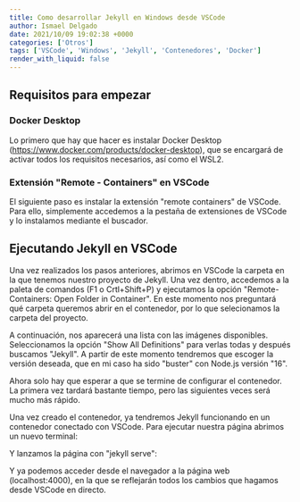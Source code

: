 ```yaml
---
title: Como desarrollar Jekyll en Windows desde VSCode
author: Ismael Delgado
date: 2021/10/09 19:02:38 +0000
categories: ['Otros']
tags: ['VSCode', 'Windows', 'Jekyll', 'Contenedores', 'Docker']
render_with_liquid: false
---
```


## Requisitos para empezar

### Docker Desktop
Lo primero que hay que hacer es instalar Docker Desktop (https://www.docker.com/products/docker-desktop), que se encargará de activar todos los requisitos necesarios, así como el WSL2. 

### Extensión "Remote - Containers" en VSCode

El siguiente paso es instalar la extensión "remote containers" de VSCode. Para ello, simplemente accedemos a la pestaña de extensiones de VSCode y lo instalamos mediante el buscador. 

## Ejecutando Jekyll en VSCode

Una vez realizados los pasos anteriores, abrimos en VSCode la carpeta en la que tenemos nuestro proyecto de Jekyll. Una vez dentro, accedemos a la paleta de comandos (F1 o Crtl+Shift+P) y ejecutamos la opción "Remote-Containers: Open Folder in Container". En este momento nos preguntará qué carpeta queremos abrir en el contenedor, por lo que selecionamos la carpeta del proyecto. 

A continuación, nos aparecerá una lista con las imágenes disponibles. Seleccionamos la opción "Show All Definitions" para verlas todas y después buscamos "Jekyll". A partir de este momento tendremos que escoger la versión deseada, que en mi caso ha sido "buster" con Node.js versión "16". 

Ahora solo hay que esperar a que se termine de configurar el contenedor. La primera vez tardará bastante tiempo, pero las siguientes veces será mucho más rápido. 

Una vez creado el contenedor, ya tendremos Jekyll funcionando en un contenedor conectado con VSCode. Para ejecutar nuestra página abrimos un nuevo terminal: 

Y lanzamos la página con "jekyll serve": 

Y ya podemos acceder desde el navegador a la página web (localhost:4000), en la que se reflejarán todos los cambios que hagamos desde VSCode en directo. 

